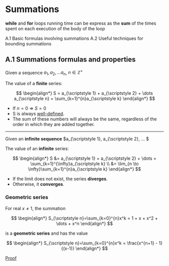 # Summations

**while** and **for** loops running time can be express as the **sum** of the times spent on each execution of the body of the loop

A.1 Basic formulas involving summations
A.2 Useful techniques for bounding summations

## A.1 Summations formulas and properties
Given a sequence $a_{\scriptstyle 1}, a_{\scriptstyle 2}, ... a_{\scriptstyle n}$, $n \in \mathbb{Z}^{+}$

The value of a **finite** series:

$$
\begin{align*}
S = a_{\scriptstyle 1} + a_{\scriptstyle 2} + \dots a_{\scriptstyle n} = \sum_{k=1}^{n}a_{\scriptstyle k}
\end{align*}
$$

- If $n = 0$ => $S = 0$
- S is always [well-defined](https://en.wikipedia.org/wiki/Well-defined_expression).
- The sum of these numbers will always be the same, regardless of the order in which they are added together.

<hr>

Given an **infinite sequence** $a_{\scriptstyle 1}, a_{\scriptstyle 2}, ... $

The value of an **infinite** series:

$$
\begin{align*}
S &= a_{\scriptstyle 1} + a_{\scriptstyle 2} + \dots = \sum_{k=1}^{\infty}a_{\scriptstyle k} \\
&= \lim_{n \to \infty}\sum_{k=1}^{n}a_{\scriptstyle k}
\end{align*}
$$

- If the limit does not exist, the series **diverges**.
- Otherwise, it **converges**.

### Geometric series
For real $x \neq 1$, the summation

$$
\begin{align*}
S_{\scriptstyle n}=\sum_{k=0}^{n}x^k = 1 + x + x^2 + \dots + x^n
\end{align*}
$$

is a **geometric series** and has the value

$$
\begin{align*}
S_{\scriptstyle n}=\sum_{k=0}^{n}x^k = \frac{x^{n+1} - 1}{(x-1)}
\end{align*}
$$

[Proof](/proofs/geometric_series.md)
